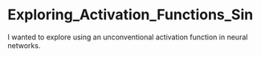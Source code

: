 # Exploring_Activation_Functions_Sin
I wanted to explore using an unconventional activation function in neural networks. 
